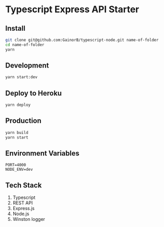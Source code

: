 # Typescript Express API Starter

## Install

```bash
git clone git@github.com:GainorB/typescript-node.git name-of-folder
cd name-of-folder
yarn
```

## Development

```bash
yarn start:dev
```

## Deploy to Heroku

```bash
yarn deploy
```

## Production

```bash
yarn build
yarn start
```

## Environment Variables

```
PORT=4000
NODE_ENV=dev
```

## Tech Stack

1. Typescript
2. REST API
3. Express.js
4. Node.js
5. Winston logger